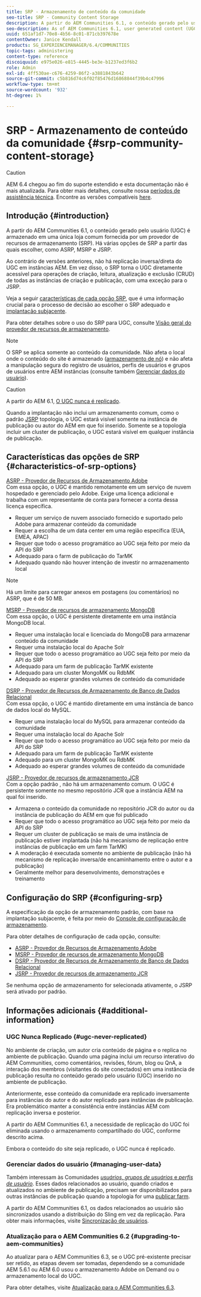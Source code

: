 ```yaml
---
title: SRP - Armazenamento de conteúdo da comunidade
seo-title: SRP - Community Content Storage
description: A partir do AEM Communities 6.1, o conteúdo gerado pelo usuário (UGC) é armazenado em um único armazenamento comum fornecido por um provedor de recursos de armazenamento (SRP)
seo-description: As of AEM Communities 6.1, user generated content (UGC) is stored in a single, common store provided by a storage resource provider (SRP)
uuid: 651af1d7-70e8-4b56-8c01-871cb397678e
contentOwner: Janice Kendall
products: SG_EXPERIENCEMANAGER/6.4/COMMUNITIES
topic-tags: administering
content-type: reference
discoiquuid: e975e026-e815-4445-be3e-b1237ed3f6b2
role: Admin
exl-id: 4ff530ae-c676-4259-86f2-a3881843b642
source-git-commit: c5b816d74c6f02f85476d16868844f39b4c47996
workflow-type: tm+mt
source-wordcount: '932'
ht-degree: 1%

---
```


# SRP - Armazenamento de conteúdo da comunidade {#srp-community-content-storage}

>[!CAUTION]
>
>AEM 6.4 chegou ao fim do suporte estendido e esta documentação não é mais atualizada. Para obter mais detalhes, consulte nossa [períodos de assistência técnica](https://helpx.adobe.com/br/support/programs/eol-matrix.html). Encontre as versões compatíveis [here](https://experienceleague.adobe.com/docs/).

## Introdução {#introduction}

A partir do AEM Communities 6.1, o conteúdo gerado pelo usuário (UGC) é armazenado em uma única loja comum fornecida por um provedor de recursos de armazenamento (SRP). Há várias opções de SRP a partir das quais escolher, como ASRP, MSRP e JSRP.

Ao contrário de versões anteriores, não há replicação inversa/direta do UGC em instâncias AEM. Em vez disso, o SRP torna o UGC diretamente acessível para operações de criação, leitura, atualização e exclusão (CRUD) de todas as instâncias de criação e publicação, com uma exceção para o JSRP.

Veja a seguir [características de cada opção SRP](#characteristics-of-srp-options), que é uma informação crucial para o processo de decisão ao escolher o SRP adequado e [implantação subjacente](topologies.md).

Para obter detalhes sobre o uso do SRP para UGC, consulte [Visão geral do provedor de recursos de armazenamento](srp.md).

>[!NOTE]
>
>O SRP se aplica somente ao conteúdo da comunidade. Não afeta o local onde o conteúdo do site é armazenado ([armazenamento de nó](../../help/sites-deploying/data-store-config.md)) e não afeta a manipulação segura do registro de usuários, perfis de usuários e grupos de usuários entre AEM instâncias (consulte também [Gerenciar dados do usuário](#managing-user-data)).

>[!CAUTION]
>
>A partir do AEM 6.1, [O UGC nunca é replicado](#ugc-never-replicated).
>
>Quando a implantação não inclui um armazenamento comum, como o padrão [JSRP](topologies.md#jsrp) topologia, o UGC estará visível somente na instância de publicação ou autor do AEM em que foi inserido. Somente se a topologia incluir um cluster de publicação, o UGC estará visível em qualquer instância de publicação.

## Características das opções de SRP {#characteristics-of-srp-options}

[ASRP - Provedor de Recursos de Armazenamento Adobe](asrp.md)\
Com essa opção, o UGC é mantido remotamente em um serviço de nuvem hospedado e gerenciado pelo Adobe. Exige uma licença adicional e trabalha com um representante de conta para fornecer a conta dessa licença específica.

* Requer um serviço de nuvem associado fornecido e suportado pelo Adobe para armazenar conteúdo da comunidade
* Requer a escolha de um data center em uma região específica (EUA, EMEA, APAC)
* Requer que todo o acesso programático ao UGC seja feito por meio da API do SRP
* Adequado para o farm de publicação do TarMK
* Adequado quando não houver intenção de investir no armazenamento local

>[!NOTE]
>
>Há um limite para carregar anexos em postagens (ou comentários) no ASRP, que é de 50 MB.

[MSRP - Provedor de recursos de armazenamento MongoDB](msrp.md)\
Com essa opção, o UGC é persistente diretamente em uma instância MongoDB local.

* Requer uma instalação local e licenciada do MongoDB para armazenar conteúdo da comunidade
* Requer uma instalação local do Apache Solr
* Requer que todo o acesso programático ao UGC seja feito por meio da API do SRP
* Adequado para um farm de publicação TarMK existente
* Adequado para um cluster MongoMK ou RdbMK
* Adequado ao esperar grandes volumes de conteúdo da comunidade

[DSRP - Provedor de Recursos de Armazenamento de Banco de Dados Relacional](dsrp.md)\
Com essa opção, o UGC é mantido diretamente em uma instância de banco de dados local do MySQL.

* Requer uma instalação local do MySQL para armazenar conteúdo da comunidade
* Requer uma instalação local do Apache Solr
* Requer que todo o acesso programático ao UGC seja feito por meio da API do SRP
* Adequado para um farm de publicação TarMK existente
* Adequado para um cluster MongoMK ou RdbMK
* Adequado ao esperar grandes volumes de conteúdo da comunidade

[JSRP - Provedor de recursos de armazenamento JCR](jsrp.md)\
Com a opção padrão , não há um armazenamento comum. O UGC é persistente somente no mesmo repositório JCR que a instância AEM na qual foi inserido.

* Armazena o conteúdo da comunidade no repositório JCR do autor ou da instância de publicação do AEM em que foi publicado
* Requer que todo o acesso programático ao UGC seja feito por meio da API do SRP
* Requer um cluster de publicação se mais de uma instância de publicação estiver implantada (não há mecanismo de replicação entre instâncias de publicação em um farm TarMK)
* A moderação é executada somente no ambiente de publicação (não há mecanismo de replicação inversa/de encaminhamento entre o autor e a publicação)
* Geralmente melhor para desenvolvimento, demonstrações e treinamento

## Configuração do SRP {#configuring-srp}

A especificação da opção de armazenamento padrão, com base na implantação subjacente, é feita por meio do [Console de configuração de armazenamento](srp-config.md).

Para obter detalhes de configuração de cada opção, consulte:

* [ASRP - Provedor de Recursos de Armazenamento Adobe](asrp.md)
* [MSRP - Provedor de recursos de armazenamento MongoDB](msrp.md)
* [DSRP - Provedor de Recursos de Armazenamento de Banco de Dados Relacional](dsrp.md)
* [JSRP - Provedor de recursos de armazenamento JCR](jsrp.md)

Se nenhuma opção de armazenamento for selecionada ativamente, o JSRP será ativado por padrão.

## Informações adicionais {#additional-information}

### UGC Nunca Replicado {#ugc-never-replicated}

No ambiente de criação, um autor cria conteúdo de página e o replica no ambiente de publicação. Quando uma página inclui um recurso interativo do AEM Communities, como comentários, revisões, fórum, blog ou QnA, a interação dos membros (visitantes do site conectados) em uma instância de publicação resulta no conteúdo gerado pelo usuário (UGC) inserido no ambiente de publicação.

Anteriormente, esse conteúdo da comunidade era replicado inversamente para instâncias do autor e do autor replicado para instâncias de publicação. Era problemático manter a consistência entre instâncias AEM com replicação inversa e posterior.

A partir do AEM Communities 6.1, a necessidade de replicação do UGC foi eliminada usando o armazenamento compartilhado do UGC, conforme descrito acima.

Embora o conteúdo do site seja replicado, o UGC nunca é replicado.

### Gerenciar dados do usuário {#managing-user-data}

Também interessam às Comunidades [*usuários*, *grupos de usuários* e *perfis de usuário*](users.md). Esses dados relacionados ao usuário, quando criados e atualizados no ambiente de publicação, precisam ser disponibilizados para outras instâncias de publicação quando a topologia for uma [publicar farm](../../help/sites-deploying/recommended-deploys.md#tarmk-farm).

A partir do AEM Communities 6.1, os dados relacionados ao usuário são sincronizados usando a distribuição do Sling em vez da replicação. Para obter mais informações, visite [Sincronização de usuários](sync.md).

### Atualização para o AEM Communities 6.2 {#upgrading-to-aem-communities}

Ao atualizar para o AEM Communities 6.3, se o UGC pré-existente precisar ser retido, as etapas devem ser tomadas, dependendo se a comunidade AEM 5.6.1 ou AEM 6.0 usou o armazenamento Adobe on Demand ou o armazenamento local do UGC.

Para obter detalhes, visite [Atualização para o AEM Communities 6.3](upgrade.md).
